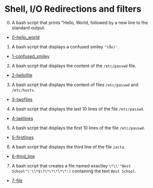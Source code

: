 # Shell, I/O Redirections and filters

0. A bash script that prints "Hello, World, followed by a new line to the standard output.

  * [0-hello_world](0-hello_world)

1. A bash script that displays a confused smiley `"(Ôo)'`.

  * [1-confused_smiley](1-confused_smiley)

2. A bash script that displays the content of the `/etc/passwd` file.

  * [2-hellofile](2-hellofile)

3. A bash script that displays the content of files `/etc/passwd` and `/etc/hosts`.

  * [3-twofiles](3-twofiles)

4. A bash script that displays the last 10 lines of the file `/etc/passwd`.

  * [4-lastlines](4-lastlines)

5. A bash script that displays the first 10 lines of the file `/etc/passwd`.

  * [5-firstlines](5-firstlines)

6. A bash script that displays the third line of the file `iacta`.

  * [6-third_line](6-third_line)

7. A bash script that creates a file named exactley `\*\\'"Best School"\'\\*$\?\*\*\*\*\*:)` containing the text `Best School`.

  * [7-file](7-file) 
